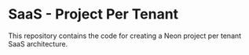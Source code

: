 # SaaS - Project Per Tenant

This repository contains the code for creating a Neon project per tenant SaaS architecture.
